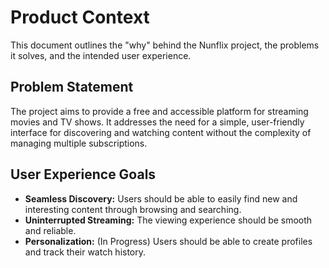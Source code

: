 # Product Context

This document outlines the "why" behind the Nunflix project, the problems it solves, and the intended user experience.

## Problem Statement

The project aims to provide a free and accessible platform for streaming movies and TV shows. It addresses the need for a simple, user-friendly interface for discovering and watching content without the complexity of managing multiple subscriptions.

## User Experience Goals

*   **Seamless Discovery:** Users should be able to easily find new and interesting content through browsing and searching.
*   **Uninterrupted Streaming:** The viewing experience should be smooth and reliable.
*   **Personalization:** (In Progress) Users should be able to create profiles and track their watch history.
